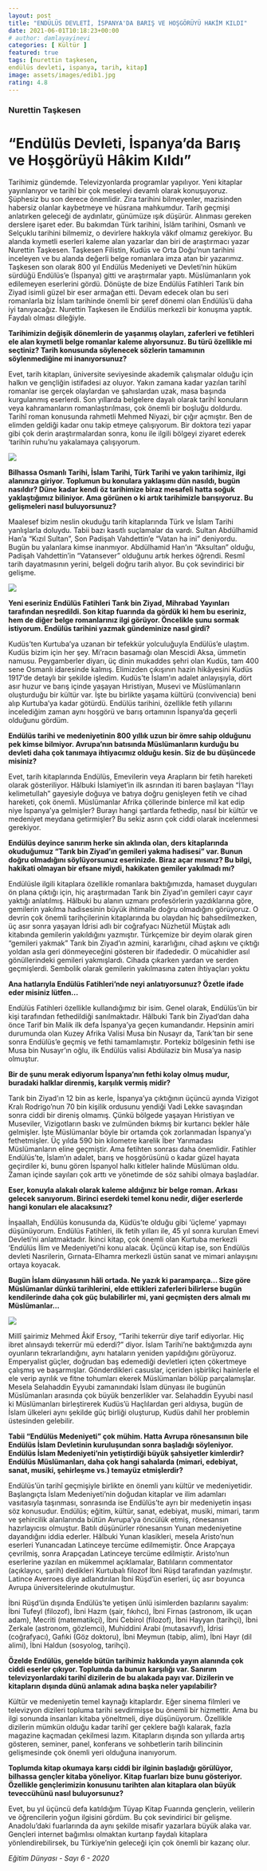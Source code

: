 ```yaml
---
layout: post
title: "ENDÜLÜS DEVLETİ, İSPANYA'DA BARIŞ VE HOŞGÖRÜYÜ HAKİM KILDI"
date: 2021-06-01T10:18:23+00:00
# author: damlayayinevi
categories: [ Kültür ]
featured: true
tags: [nurettin taşkesen,
endülüs devleti, ispanya, tarih, kitap]
image: assets/images/edib1.jpg
rating: 4.8
---
```


### Nurettin Taşkesen
# “Endülüs Devleti, İspanya’da Barış ve Hoşgörüyü Hâkim Kıldı”

Tarihimiz gündemde. Televizyonlarda programlar yapılıyor. Yeni kitaplar yayınlanıyor ve tarihî bir çok meseleyi devamlı olarak konuşuyoruz. Şüphesiz bu son derece önemlidir. Zira tarihini bilmeyenler, mazisinden habersiz olanlar kaybetmeye ve hüsrana mahkumdur. Tarih geçmişi anlatırken geleceği de aydınlatır, günümüze ışık düşürür. Alınması gereken derslere işaret eder. Bu bakımdan Türk tarihini, İslâm tarihini, Osmanlı ve Selçuklu tarihini bilmemiz, o devirlere hakkıyla vâkıf olmamız gerekiyor. Bu alanda kıymetli eserleri kaleme alan yazarlar dan biri de araştırmacı yazar Nurettin Taşkesen. Taşkesen Filistin, Kudüs ve Orta Doğu’nun tarihini inceleyen ve bu alanda değerli belge romanlara imza atan bir yazarımız. Taşkesen son olarak 800 yıl Endülüs Medeniyeti ve Devleti’nin hüküm sürdüğü Endülüs’e (İspanya) gitti ve araştırmalar yaptı. Müslümanların yok edilemeyen eserlerini gördü. Dönüşte de bize Endülüs Fatihleri Tarık bin Ziyad isimli güzel bir eser armağan etti. Devam edecek olan bu seri romanlarla biz İslam tarihinde önemli bir şeref dönemi olan Endülüs’ü daha iyi tanıyacağız. Nurettin Taşkesen ile Endülüs merkezli bir konuşma yaptık. Faydalı olması dileğiyle.

**Tarihimizin değişik dönemlerin de yaşanmış olayları, zaferleri ve fetihleri ele alan kıymetli belge romanlar kaleme alıyorsunuz. Bu türü özellikle mi seçtiniz? Tarih konusunda söylenecek sözlerin tamamının söylenmediğine mi inanıyorsunuz?**

Evet, tarih kitapları, üniversite seviyesinde akademik çalışmalar olduğu için halkın ve gençliğin istifadesi az oluyor. Yakın zamana kadar yazılan tarihî romanlar ise gerçek olaylardan ve şahıslardan uzak, masa başında kurgulanmış eserlerdi. Son yıllarda belgelere dayalı olarak tarihî konuların veya kahramanların romanlaştırılması, çok önemli bir boşluğu doldurdu. Tarihî roman konusunda rahmetli Mehmed Niyazi, bir çığır açmıştır. Ben de elimden geldiği kadar onu takip etmeye çalışıyorum. Bir doktora tezi yapar gibi çok derin araştırmalardan sonra, konu ile ilgili bölgeyi ziyaret ederek ‘tarihin ruhu’nu yakalamaya çalışıyorum.

![](https://raw.githubusercontent.com/edamla/blog-damlayayinevi/master/assets/images/edib2.jpg)

**Bilhassa Osmanlı Tarihi, İslam Tarihi, Türk Tarihi ve yakın tarihimiz, ilgi alanınıza giriyor. Toplumun bu konulara yaklaşımı dün nasıldı, bugün nasıldır? Düne kadar kendi öz tarihimize biraz mesafeli hatta soğuk yaklaştığımız biliniyor. Ama görünen o ki artık tarihimizle barışıyoruz. Bu gelişmeleri nasıl buluyorsunuz?**

Maalesef bizim neslin okuduğu tarih kitaplarında Türk ve İslam Tarihi yanlışlarla doluydu. Tabii bazı kasıtlı suçlamalar da vardı. Sultan Abdülhamid Han’a “Kızıl Sultan”, Son Padişah Vahdettin’e “Vatan ha ini” deniyordu. Bugün bu yalanlara kimse inanmıyor. Abdülhamid Han’ın “Aksultan” olduğu, Padişah Vahdettin’in “Vatansever” olduğunu artık herkes öğrendi. Resmî tarih dayatmasının yerini, belgeli doğru tarih alıyor. Bu çok sevindirici bir gelişme.

![](https://raw.githubusercontent.com/edamla/blog-damlayayinevi/master/assets/images/edib3.jpg)

**Yeni eseriniz Endülüs Fatihleri Tarık bin Ziyad, Mihrabad Yayınları tarafından neşredildi. Son kitap fuarında da gördük ki hem bu eseriniz, hem de diğer belge romanlarınız ilgi görüyor. Öncelikle şunu sormak istiyorum. Endülüs tarihini yazmak gündeminize nasıl girdi?**

Kudüs’ten Kurtuba’ya uzanan bir tefekkür yolculuğuyla Endülüs’e ulaştım. Kudüs bizim için her şey. Mi’racın basamağı olan Mescidi Aksa, ümmetin namusu. Peygamberler diyarı, üç dinin mukaddes şehri olan Kudüs, tam 400 sene Osmanlı idaresinde kalmış. Elimizden çıkışının hazin hikâyesini Kudüs 1917’de detaylı bir şekilde işledim. Kudüs’te İslam’ın adalet anlayışıyla, dört asır huzur ve barış içinde yaşayan Hıristiyan, Musevi ve Müslümanların oluşturduğu bir kültür var. İşte bu birlikte yaşama kültürü (convivencia) beni alıp Kurtuba’ya kadar götürdü. Endülüs tarihini, özellikle fetih yıllarını incelediğim zaman aynı hoşgörü ve barış ortamının İspanya’da geçerli olduğunu gördüm.

**Endülüs tarihi ve medeniyetinin 800 yıllık uzun bir ömre sahip olduğunu pek kimse bilmiyor. Avrupa’nın batısında Müslümanların kurduğu bu devleti daha çok tanımaya ihtiyacımız olduğu kesin. Siz de bu düşüncede misiniz?**

Evet, tarih kitaplarında Endülüs, Emevilerin veya Arapların bir fetih hareketi olarak gösteriliyor. Hâlbuki İslamiyet’in ilk asrından iti baren başlayan “İ’layı kelimetullah” gayesiyle doğuya ve batıya doğru genişleyen fetih ve cihad hareketi, çok önemli. Müslümanlar Afrika çöllerinde binlerce mil kat edip niye İspanya’ya gelmişler? Burayı hangi şartlarda fethedip, nasıl bir kültür ve medeniyet meydana getirmişler? Bu sekiz asrın çok ciddi olarak incelenmesi gerekiyor.

**Endülüs deyince sanırım herke sin aklında olan, ders kitaplarında okuduğumuz “Tarık bin Ziyad’ın gemileri yakma hadisesi” var. Bunun doğru olmadığını söylüyorsunuz eserinizde. Biraz açar mısınız? Bu bilgi, hakikati olmayan bir efsane miydi, hakikaten gemiler yakılmadı mı?**

Endülüsle ilgili kitaplara özellikle romanlara baktığımızda, hamaset duyguları ön plana çıktığı için, hiç araştırmadan Tarık bin Ziyad’ın gemileri cayır cayır yaktığı anlatılmış. Hâlbuki bu alanın uzmanı profesörlerin yazdıklarına göre, gemilerin yakılma hadisesinin büyük ihtimalle doğru olmadığını görüyoruz. O devrin çok önemli tarihçilerinin kitaplarında bu olaydan hiç bahsedilmezken, üç asır sonra yaşayan İdrisi adlı bir coğrafyacı Nüzhetül Müştak adlı kitabında gemilerin yakıldığını yazmıştır. Türkçemize bir deyim olarak giren “gemileri yakmak” Tarık bin Ziyad’ın azmini, kararlığını, cihad aşkını ve çıktığı yoldan asla geri dönmeyeceğini gösteren bir ifadededir. O mücahidler asıl gönüllerindeki gemileri yakmışlardı. Cihada çıkarken yardan ve serden geçmişlerdi. Sembolik olarak gemilerin yakılmasına zaten ihtiyaçları yoktu

**Ana hatlarıyla Endülüs Fatihleri’nde neyi anlatıyorsunuz? Özetle ifade eder misiniz lütfen...**

Endülüs Fatihleri özellikle kullandığımız bir isim. Genel olarak, Endülüs’ün bir kişi tarafından fethedildiği sanılmaktadır. Hâlbuki Tarık bin Ziyad’dan daha önce Tarif bin Malik ilk defa İspanya’ya geçen kumandandır. Hepsinin amiri durumunda olan Kuzey Afrika Valisi Musa bin Nusayr da, Tarık’tan bir sene sonra Endülüs’e geçmiş ve fethi tamamlamıştır. Portekiz bölgesinin fethi ise Musa bin Nusayr’ın oğlu, ilk Endülüs valisi Abdülaziz bin Musa’ya nasip olmuştur.

**Bir de şunu merak ediyorum İspanya’nın fethi kolay olmuş mudur, buradaki halklar direnmiş, karşılık vermiş midir?**

Tarık bin Ziyad’ın 12 bin as kerle, İspanya’ya çıktığının üçüncü ayında Vizigot Kralı Rodrigo’nun 70 bin kişilik ordusunu yendiği Vadi Lekke savaşından sonra ciddi bir direniş olmamış. Çünkü bölgede yaşayan Hıristiyan ve Museviler, Vizigotların baskı ve zulmünden bıkmış bir kurtarıcı bekler hâle gelmişler. İşte Müslümanlar böyle bir ortamda çok zorlanmadan İspanya’yı fethetmişler. Üç yılda 590 bin kilometre karelik İber Yarımadası Müslümanların eline geçmiştir. Ama fetihten sonrası daha önemlidir. Fatihler Endülüs’te, İslam’ın adalet, barış ve hoşgörüsünü o kadar güzel hayata geçirdiler ki, bunu gören İspanyol halkı kitleler halinde Müslüman oldu. Zaman içinde sayıları çok arttı ve yönetimde de söz sahibi olmaya başladılar.

**Eser, konuyla alakalı olarak kaleme aldığınız bir belge roman. Arkası gelecek sanıyorum. Birinci eserdeki temel konu nedir, diğer eserlerde hangi konuları ele alacaksınız?**

İnşaallah, Endülüs konusunda da, Küdüs’te olduğu gibi ‘üçleme’ yapmayı düşünüyorum. Endülüs Fatihleri, ilk fetih yılları ile, 45 yıl sonra kurulan Emevi Devleti’ni anlatmaktadır. İkinci kitap, çok önemli olan Kurtuba merkezli ‘Endülüs İlim ve Medeniyeti’ni konu alacak. Üçüncü kitap ise, son Endülüs devleti Nasrilerin, Gırnata-Elhamra merkezli üstün sanat ve mimari anlayışını ortaya koyacak.

**Bugün İslam dünyasının hâli ortada. Ne yazık ki paramparça... Size göre Müslümanlar dünkü tarihlerini, elde ettikleri zaferleri bilirlerse bugün kendilerinde daha çok güç bulabilirler mi, yani geçmişten ders almalı mı Müslümanlar…**

![](https://raw.githubusercontent.com/edamla/blog-damlayayinevi/master/assets/images/edib4.jpg)

Millî şairimiz Mehmed Âkif Ersoy, “Tarihi tekerrür diye tarif ediyorlar. Hiç ibret alınsaydı tekerrür mü ederdi?” diyor. İslam Tarihi’ne baktığımızda aynı oyunların tekrarlandığını, aynı hataların yeniden yapıldığını görüyoruz. Emperyalist güçler, doğrudan baş edemediği devletleri içten çökertmeye çalışmış ve başarmışlar. Gönderdikleri casuslar, içeriden işbirlikçi hainlerle el ele verip ayrılık ve fitne tohumları ekerek Müslümanları bölüp parçalamışlar. Mesela Selahaddin Eyyubi zamanındaki İslam dünyası ile bugünün Müslümanları arasında çok büyük benzerlikler var. Selahaddin Eyyubi nasıl ki Müslümanları birleştirerek Kudüs’ü Haçlılardan geri aldıysa, bugün de İslam ülkeleri aynı şekilde güç birliği oluşturup, Kudüs dahil her problemin üstesinden gelebilir.

**Tabii “Endülüs Medeniyeti” çok mühim. Hatta Avrupa rönesansının bile Endülüs İslam Devletinin kuruluşundan sonra başladığı söyleniyor. Endülüs İslam Medeniyeti’nin yetiştirdiği büyük şahsiyetler kimlerdir? Endülüs Müslümanları, daha çok hangi sahalarda (mimari, edebiyat, sanat, musiki, şehirleşme vs.) temayüz etmişlerdir?**

Endülüs’ün tarihî geçmişiyle birlikte en önemli yanı kültür ve medeniyetidir. Başlangıçta İslam Medeniyeti’nin doğudan kitaplar ve ilim adamları vasıtasıyla taşınması, sonrasında ise Endülüs’te ayrı bir medeniyetin inşası söz konusudur. Endülüs; eğitim, kültür, sanat, edebiyat, musiki, mimari, tarım ve şehircilik alanlarında bütün Avrupa’ya öncülük etmiş, rönesansın hazırlayıcısı olmuştur. Batılı düşünürler rönesansın Yunan medeniyetine dayandığını iddia ederler. Hâlbuki Yunan klasikleri, mesela Aristo’nun eserleri Yunancadan Latinceye tercüme edilmemiştir. Önce Arapçaya çevrilmiş, sonra Arapçadan Latinceye tercüme edilmiştir. Aristo’nun eserlerine yazılan en mükemmel açıklamalar, Batılıların commentator (açıklayıcı, şarih) dedikleri Kurtubalı filozof İbni Rüşd tarafından yazılmıştır. Latince Averroes diye adlandırılan İbni Rüşd’ün eserleri, üç asır boyunca Avrupa üniversitelerinde okutulmuştur.

İbni Rüşd’ün dışında Endülüs’te yetişen ünlü isimlerden bazılarını sayalım: İbni Tufeyl (filozof), İbni Hazm (şair, fıkıhcı), İbni Firnas (astronom, ilk uçan adam), Mecriti (matematikçi), İbni Cebirol (filozof), İbni Hayyan (tarihçi), İbni Zerkale (astronom, gözlemci), Muhiddini Arabi (mutasavvıf), İdrisi (coğrafyacı), Gafıki (Göz doktoru), İbni Meymun (tabip, alim), İbni Hayr (dil alimi), İbni Haldun (sosyolog, tarihçi).

**Özelde Endülüs, genelde bütün tarihimiz hakkında yayın alanında çok ciddi eserler çıkıyor. Toplumda da bunun karşılığı var. Sanırım televizyonlardaki tarihî dizilerin de bu alakada payı var. Dizilerin ve kitapların dışında dünü anlamak adına başka neler yapılabilir?**

Kültür ve medeniyetin temel kaynağı kitaplardır. Eğer sinema filmleri ve televizyon dizileri topluma tarihi sevdirmişse bu önemli bir hizmettir. Ama bu ilgi sonunda insanları kitaba yöneltmeli, diye düşünüyorum. Özellikle dizilerin mümkün olduğu kadar tarihî ger çeklere bağlı kalarak, fazla magazine kaçmadan çekilmesi lazım. Kitapların dışında son yıllarda artış gösteren, seminer, panel, konferans ve sohbetlerin tarih bilincinin gelişmesinde çok önemli yeri olduğuna inanıyorum.

**Toplumda kitap okumaya karşı ciddi bir ilginin başladığı görülüyor, bilhassa gençler kitaba yöneliyor. Kitap fuarları bize bunu gösteriyor. Özellikle gençlerimizin konusunu tarihten alan kitaplara olan büyük teveccühünü nasıl buluyorsunuz?**

Evet, bu yıl üçüncü defa katıldığım Tüyap Kitap Fuarında gençlerin, velilerin ve öğrencilerin yoğun ilgisini gördüm. Bu çok sevindirici bir gelişme. Anadolu’daki fuarlarında da aynı şekilde misafir yazarlara büyük alaka var. Gençleri internet bağımlısı olmaktan kurtarıp faydalı kitaplara yönlendirebilirsek, bu Türkiye’nin geleceği için çok önemli bir kazanç olur.


*Eğitim Dünyası - Sayı 6 - 2020*
